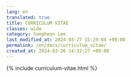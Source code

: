 ```yaml
---
lang: en
translated: true
title: CURRICULUM VITAE
classes: wide
category: Sangheon Lee
last_modified_at: 2024-03-27 15:29:04 +09:00
permalink: /en/docs/curriculum_vitae/
created_at: 2024-03-26 14:32:27 +09:00
---
```


{% include curriculum-vitae.html %}